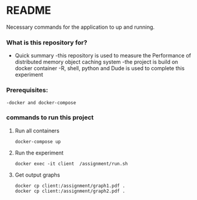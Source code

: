 # README #

Necessary commands for the application to up and running.

### What is this repository for? ###

* Quick summary
    -this repository is used to measure the Performance of distributed memory object caching system 
    -the project is build on docker container
    -R, shell, python and Dude is used to complete this experiment 

### Prerequisites: ###  

    -docker and docker-compose   

### commands to run this project ###

1. Run all containers  

       docker-compose up  

2. Run the experiment  

       docker exec -it client  /assignment/run.sh  

3. Get output graphs  

       docker cp client:/assignment/graph1.pdf .  
       docker cp client:/assignment/graph2.pdf .
